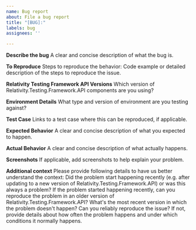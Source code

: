 ```yaml
---
name: Bug report
about: File a bug report
title: "[BUG]:"
labels: bug
assignees: ''

---
```


**Describe the bug**
A clear and concise description of what the bug is.

**To Reproduce**
Steps to reproduce the behavior:
Code example or detailed description of the steps to reproduce the issue.

**Relativity Testing Framework API Versions**
Which version of Relativity.Testing.Framework.API components are you using?

**Environment Details**
What type and version of environment are you testing against?

**Test Case**
Links to a test case where this can be reproduced, if applicable.

**Expected Behavior**
A clear and concise description of what you expected to happen.

**Actual Behavior**
A clear and concise description of what actually happens.

**Screenshots**
If applicable, add screenshots to help explain your problem.

**Additional context**
Please provide following details to have us better understand the context:
               Did the problem start happening recently (e.g. after updating to a new version of Relativity.Testing.Framework.API) or was this always a problem?
               If the problem started happening recently, can you reproduce the problem in an older version of Relativity.Testing.Framework.API? 
               What's the most recent version in which the problem doesn't happen?
               Can you reliably reproduce the issue? If not, provide details about how often the problem happens and under which conditions it normally happens.
